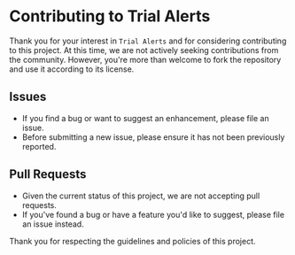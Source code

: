 # Contributing to Trial Alerts

Thank you for your interest in `Trial Alerts` and for considering contributing to this project. At this time, we are not actively seeking contributions from the community. However, you're more than welcome to fork the repository and use it according to its license.

## Issues

- If you find a bug or want to suggest an enhancement, please file an issue. 
- Before submitting a new issue, please ensure it has not been previously reported.

## Pull Requests

- Given the current status of this project, we are not accepting pull requests.
- If you've found a bug or have a feature you'd like to suggest, please file an issue instead.


Thank you for respecting the guidelines and policies of this project.
